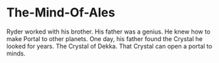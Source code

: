 # The-Mind-Of-Ales
Ryder worked with his brother. His father was a genius. He knew how to make Portal to other planets. One day, his father found the Crystal he looked for years. The Crystal of Dekka. That Crystal can open a portal to minds.
